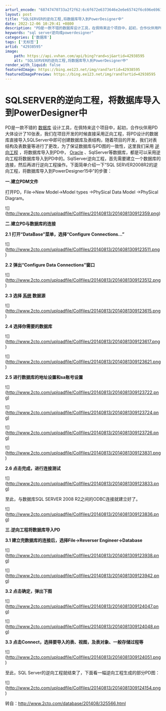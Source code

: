 ```yaml
---
arturl_encode: "68747470733a2f2f62:6c6f672e6373646e2e6e65742f6c696e69616e7a68656e7469:2f61727469636c652f64657461696c732f3432393338353935"
layout: post
title: "SQLSERVER的逆向工程,将数据库导入到PowerDesigner中"
date: 2022-12-06 10:29:41 +0800
description: "PD是一款不错的数据库设计工具，在佩特来这个项目中，起初，合作伙伴用PD大体设计了10张表，我们在项"
keywords: "sql server逆向成powerdesigner"
categories: ['数据库']
tags: ['无标签']
artid: "42938595"
image:
    path: https://api.vvhan.com/api/bing?rand=sj&artid=42938595
    alt: "SQLSERVER的逆向工程,将数据库导入到PowerDesigner中"
render_with_liquid: false
featuredImage: https://bing.ee123.net/img/rand?artid=42938595
featuredImagePreview: https://bing.ee123.net/img/rand?artid=42938595
---
```


# SQLSERVER的逆向工程，将数据库导入到PowerDesigner中

PD是一款不错的
[数据库](http://www.2cto.com/database/)
设计工具，在佩特来这个项目中，起初，合作伙伴用PD大体设计了10张表，我们在项目开发的时候直接采用正向工程，将PD设计的数据库直接导入SQLServer中即可创建数据库及表结构，随着项目的开发，我们对表结构及表数量等进行了更改，为了保证数据库与PD图的一致性，这里我们采用
[逆向工程](http://www.2cto.com/Article/jiami/)
，将数据库导入到PD中，
[Oracle](http://www.2cto.com/database/Oracle/)
、SqlServer等数据库，都是可以采用逆向工程将数据库导入到PD中的。SqlServer逆向工程，首先需要建立一个数据库的连接，然后再进行逆向工程操作。下面简单介绍一下“SQL SERVER2008R2的逆向工程，将数据库导入到PowerDesigner15中”的步骤：

**一.建立PDM文件**

打开PD，File→New Model→Model types →PhySical Data Model →PhySical Diagram。

![\](http://www.2cto.com/uploadfile/Collfiles/20140813/201408130912359.png)

**二.建立PD与数据库的连接**

**2.1 打开“DataBase”菜单，选择“Configure Connections...”**

![\](http://www.2cto.com/uploadfile/Collfiles/20140813/2014081309123511.png)

**2.2 弹出“Configure Data Connections”窗口**

![\](http://www.2cto.com/uploadfile/Collfiles/20140813/2014081309123512.png)

**2.3 选择
[系统](http://www.2cto.com/os/)
数据源**

![\](http://www.2cto.com/uploadfile/Collfiles/20140813/2014081309123615.png)

**2.4 选择你需要的数据库**

![\](http://www.2cto.com/uploadfile/Collfiles/20140813/2014081309123617.png)

![\](http://www.2cto.com/uploadfile/Collfiles/20140813/2014081309123621.png)

**2.5 进行数据库的地址设置和sa账号设置**

![\](http://www.2cto.com/uploadfile/Collfiles/20140813/2014081309123722.png)

![\](http://www.2cto.com/uploadfile/Collfiles/20140813/2014081309123724.png)

![\](http://www.2cto.com/uploadfile/Collfiles/20140813/2014081309123726.png)

![\](http://www.2cto.com/uploadfile/Collfiles/20140813/2014081309123831.png)

**2.6 点击完成，进行连接测试**

![\](http://www.2cto.com/uploadfile/Collfiles/20140813/2014081309123833.png)

至此，与数据库SQL SERVER 2008 R2之间的ODBC连接就建立好了。

![\](http://www.2cto.com/uploadfile/Collfiles/20140813/2014081309123836.png)

**三.逆向工程将数据库导入PD**

**3.1 建立完数据库的连接后，选择File→Reverser Engineer→Database**

![\](http://www.2cto.com/uploadfile/Collfiles/20140813/2014081309123938.png)

![\](http://www.2cto.com/uploadfile/Collfiles/20140813/2014081309123942.png)

**3.2 点击确定，弹出下图**

![\](http://www.2cto.com/uploadfile/Collfiles/20140813/2014081309124047.png)

![\](http://www.2cto.com/uploadfile/Collfiles/20140813/2014081309124048.png)

**3.3 点击Connect，选择要导入的表、视图，及表对象、一般存储过程等**

![\](http://www.2cto.com/uploadfile/Collfiles/20140813/2014081309124051.png)

至此，SQL Server的逆向工程就结束了，下面看一幅逆向工程生成的部分PD图：

![\](http://www.2cto.com/uploadfile/Collfiles/20140813/2014081309124154.png)

转自：http://www.2cto.com/database/201408/325566.html